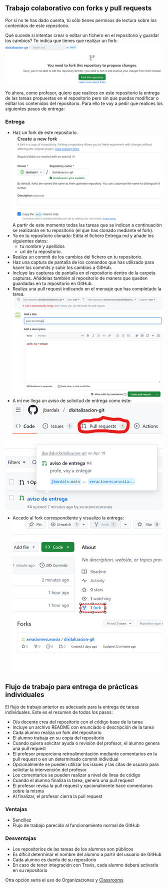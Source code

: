 
## Trabajo colaborativo con forks y pull requests

Por si no te has dado cuenta, tú sólo tienes permisos de lectura sobre los contenidos de este repositorio.

Qué sucede si intentas crear o editar un fichero en el repositorio y guardar los cambios? Te indica que tienes que realizar un fork:
![](imgs/fork_message.png)

Yo ahora, como profesor, quiero que realices en este repositorio la entrega de las tareas propuestas en el repositorio pero sin que puedas modificar o editar los contenidos del repositorio. Para ello te voy a pedir que realices los siguientes pasos de entrega:
### Entrega
- Haz un fork de este repositorio.
  ![](imgs/create_fork.png)
  A partir de este momento todas las tareas que se indican a continuación se realizarán en tu repositorio (el que has clonado mediante el fork).
- Ya en tu repositorio clonado: Edita el fichero Entrega.md y añade los siguientes datos:
    - tu nombre y apellidos
    -  url de tu repositorio.
- Realiza un commit de los cambios del fichero en tu repositorio.
- Haz una captura de pantalla de los comandos que has utilizado para hacer los commits y subir los cambios a GitHub.
- Incluye las capturas de pantalla en el repositorio dentro de la carpeta capturas. Añádelas también al repositorio de manera que queden guardadas en tu repositorio en GitHub.
- Realiza una pull request indicando en el mensaje que has completado la tarea.
  ![](imgs/create_pull_request.png)
- A mí me llega un aviso de solicitud de entrega como éste:
 ![](imgs/chegada_pull_request.png)

![](imgs/Solicitud_entrega.png)
- Accedo al fork correspondiente y visualizo la entrega:
![](imgs/check_fork.png)
![](imgs/listado_forks.png)



## Flujo de trabajo para entrega de prácticas individuales
El flujo de trabajo anterior es adecuado para la entrega de tareas individuales. Este es el resumen de todos los pasos:
- O/a docente crea del repositorio con el código base de la tarea
- Incluye un archivo README con enunciado o descripción de la tarea
- Cada alumno realiza un fork del repositorio
- El alumno trabaja en su copia del repositorio
- Cuando quiera solicitar ayuda o revisión del profesor, el alumno genera una pull request
- El profesor proporciona retroalimentación mediante comentarios en la pull request o en un determinado commit individual
- Opcionalmente se pueden utilizar los issues y las citas de usuario para solicitar la intervención del profesor
- Los comentarios se pueden realizar a nivel de línea de código
- Cuando el alumno finaliza la tarea, genera una pull request
- El profesor revisa la pull request y opcionalmente hace comentarios sobre la misma
- Al finalizar, el profesor cierra la pull request

### Ventajas

- Sencillez
- Flujo de trabajo parecido al funcionamiento normal de GitHub

### Desventajas

- Los repositorios de las tareas de los alumnos son públicos
- Es difícil determinar el nombre del alumno a partir del usuario de GitHub
- Cada alumno es dueño de su repositorio
- En caso de tener integración con Travis, cada alumno deberá activarla en su repositorio

Otra opción sería el uso de Organizaciones y [Classrooms](https://docs.github.com/en/education/manage-coursework-with-github-classroom/teach-with-github-classroom)
